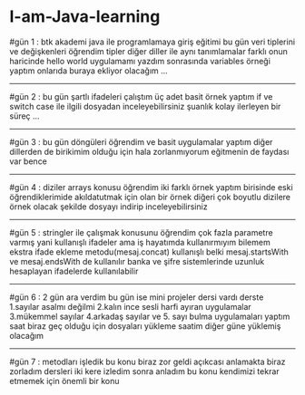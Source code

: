 # I-am-Java-learning

#gün 1 :
btk akademi java ile programlamaya giriş eğitimi
bu gün veri tiplerini ve değişkenleri öğrendim tipler diğer diller ile aynı tanımlamalar farklı onun haricinde hello 
world uygulamamı yazdım sonrasında variables örneği yaptım onlarıda buraya ekliyor olacağım ...

---

#gün 2 : 
bu gün şartlı ifadeleri çalıştım üç adet basit örnek yaptım if ve switch case ile ilgili dosyadan inceleyebilirsiniz 
şuanlık kolay ilerleyen bir süreç ...

---

#gün 3 :
bu gün döngüleri öğrendim ve basit uygulamalar yaptım diğer dillerden de birikimim olduğu için hala zorlanmıyorum eğitmenin de faydası var bence

---

#gün 4 :
diziler arrays konusu öğrendim iki farklı örnek yaptım birisinde eski öğrendiklerimide akıldatutmak için olan bir örnek diğeri çok boyutlu dizilere örnek olacak şekilde dosyayı indirip inceleyebilirsiniz

---

#gün 5 :
stringler ile çalışmak konusunu öğrendim çok fazla parametre varmış yani kullanışlı ifadeler ama 
iş hayatımda kullanırmıyım bilemem 
ekstra ifade ekleme metodu(mesaj.concat) kullanışlı belki mesaj.startsWith ve mesaj.endsWith de kullanılır
banka ve şifre sistemlerinde uzunluk hesaplayan ifadelerde kullanılabilir

---

#gün 6 :
2 gün ara verdim bu gün ise mini projeler dersi vardı derste 
1.sayılar asalmı değilmi
2.kalın ince sesli harfi ayıran uygulamalar
3.mükemmel sayılar
4.arkadaş sayılar
ve 5. sayı bulma uygulamaları yaptım 
saat biraz geç olduğu için dosyaları yükleme saatim diğer güne yüklemiş olacağım

---

#gün 7 : 
metodları işledik bu konu biraz zor geldi açıkcası anlamakta biraz zorladım dersleri iki kere izledim sonra anladım 
bu konu kendimizi tekrar etmemek için önemli bir konu 
